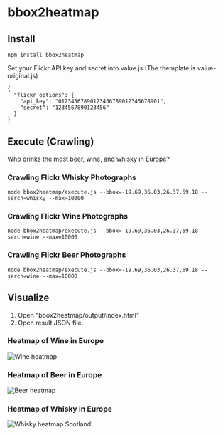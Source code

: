 # bbox2heatmap

## Install

```(sh)
npm install bbox2heatmap
```

Set your Flickr API key and secret into value.js (The themplate is value-original.js)

```(JavaScript)
{
  "flickr_options": {
    "api_key": "01234567890123456789012345678901",
    "secret": "1234567890123456"
  }
}
```


## Execute (Crawling)

Who drinks the most beer, wine, and whisky in Europe?

### Crawling Flickr Whisky Photographs
```(sh)
node bbox2heatmap/execute.js --bbox=-19.69,36.03,26.37,59.18 --serch=whisky --max=10000
```

### Crawling Flickr Wine Photographs
```(sh)
node bbox2heatmap/execute.js --bbox=-19.69,36.03,26.37,59.18 --serch=wine --max=10000
```

### Crawling Flickr Beer Photographs
```(sh)
node bbox2heatmap/execute.js --bbox=-19.69,36.03,26.37,59.18 --serch=wine --max=10000
```

## Visualize
1. Open "bbox2heatmap/output/index.html"
2. Open result JSON file.

### Heatmap of Wine in Europe
![Wine heatmap](https://c1.staticflickr.com/1/723/22110621818_23ba4eef64_z.jpg "Wine in Europe")

### Heatmap of Beer in Europe
![Beer heatmap](https://c2.staticflickr.com/6/5830/21675589384_56fa290cb6_z.jpg "Beer in Europe")

### Heatmap of Whisky in Europe
![Whisky heatmap](https://c1.staticflickr.com/1/723/22110621818_23ba4eef64_z.jpg "Whisky in Europe")
Scotland!